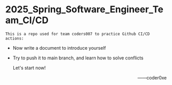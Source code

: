 # 2025_Spring_Software_Engineer_Team_CI/CD

    This is a repo used for team coders007 to practice Github CI/CD actions:
    
*  Now write a document to introduce yourself
*  Try to push it to main branch, and learn how to solve conflicts

    Let's start now!

    <div align="right">——coder0xe</div>
    